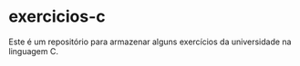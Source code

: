 # exercicios-c
Este é um repositório para armazenar alguns exercícios da universidade na linguagem C.
